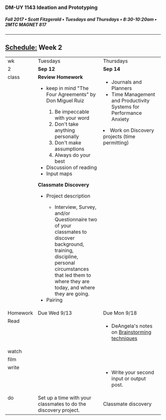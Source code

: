 ### DM-UY 1143 Ideation and Prototyping
##### Fall 2017 • Scott Fitzgerald • Tuesdays and Thursdays • 8:30-10:20am • 2MTC MAGNET 817

---
## [Schedule:](schedule.md) Week 2


<table>
<tr>
<td>wk</td>
<td>Tuesdays</td>
<td>Thursdays</td>
</tr>
<tr>
  <td valign="top">2</td>
  <td valign="top" width="48%"><strong>Sep 12</strong></td>
  <td valign="top" width="48%"><strong>Sep 14</strong></td>
</tr>
<tr>
<td valign="top">class</td>
<td valign="top">
<strong>Review  Homework</strong><br>
<ul>
<li>keep in mind "The Four Agreements" by Don Miguel Ruiz</li>
  <ol><li>Be impeccable with your word </li>
  <li>Don't take anything personally</li>
  <li>Don't make assumptions </li>
  <li>Always do your best </li></ol>
<li>Discussion of reading</li>
<li>Input maps</li>
</ul>
<strong>Classmate Discovery</strong>
<ul>
 <li>Project description</li>
 <ul><li>Interview, Survey, and/or Questionnaire two of your classmates to discover background, training, discipline, personal circumstances that led them to where they are today, and where they are going.</li></ul>
  <li>Pairing</li>

</ul>

</td>

<!-- 2nd column class -->
<td valign="top" width="48%">
<!-- Due Thursday class  -->
<ul><li>Journals and Planners</li>
<li>Time Management and Productivity Systems for Performance Anxiety</li></ul>
<li>Work on Discovery projects (time permitting)</li>
</td>

</tr>

<!-- Homework -->
<tr>
  <td valign="top">Homework</td>
  <td>Due  Wed  9/13</td>
  <td>Due  Mon  9/18</td>
</tr>

<!-- read -->
<tr><td valign="top">Read</td>
<td></td>
<td><ul>
<li>DeAngela's notes on <a href="http://teaching.polishedsolid.com/ip/mod3/content/"> Brainstorming techniques</a></li>

</ul>
</td>
</tr>

<!-- watch -->
<tr>
  <td valign="top">watch</td>
  <td></td>
  <td></td>
</tr>


<!-- film -->
<tr>
<td valign="top">film</td>
<td></td>
<td></td>
</tr>

<!-- write -->
<tr>
<td valign="top">write</td>
<td><!-- Due wed this week -->
</td>
<td><ul><li>Write your second input or output post.</li>
</ul>
</td>
</tr>

<!-- do -->
<tr>
  <td valign="top">do</td>
  <td>Set up a time with your classmates to do the discovery project.
<!-- Due wed this week -->
</td>
  <td>
  <!-- Due Mon next week -->

   Classmate discovery  

  </td>
</table>
